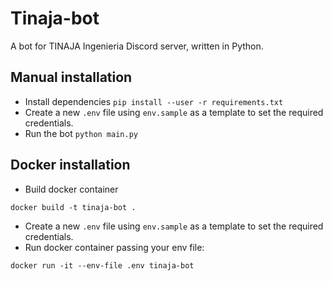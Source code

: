 # Tinaja-bot
A bot for TINAJA Ingenieria Discord server, written in Python.

## Manual installation
- Install dependencies
`pip install --user -r requirements.txt`
- Create a new `.env` file using `env.sample` as a template to set the required credentials.
- Run the bot
`python main.py`

## Docker installation
- Build docker container

`docker build -t tinaja-bot .`
- Create a new `.env` file using `env.sample` as a template to set the required credentials.
- Run docker container passing your env file:

`docker run -it --env-file .env tinaja-bot`
